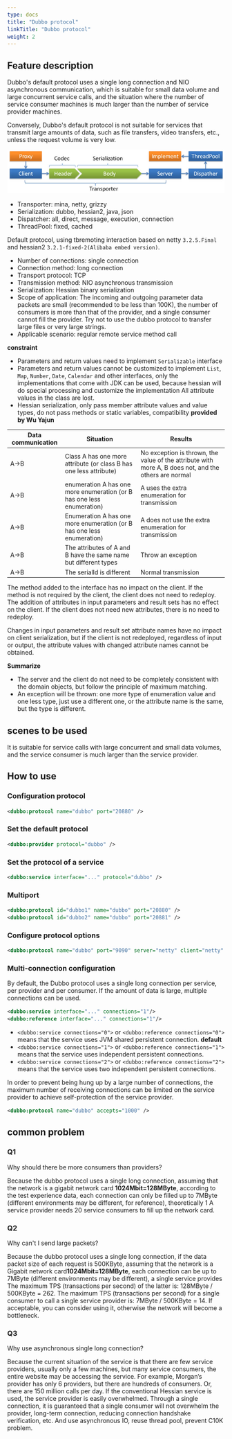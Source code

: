 ```yaml
---
type: docs
title: "Dubbo protocol"
linkTitle: "Dubbo protocol"
weight: 2
---
```


## Feature description
Dubbo's default protocol uses a single long connection and NIO asynchronous communication, which is suitable for small data volume and large concurrent service calls, and the situation where the number of service consumer machines is much larger than the number of service provider machines.

Conversely, Dubbo's default protocol is not suitable for services that transmit large amounts of data, such as file transfers, video transfers, etc., unless the request volume is very low.

![dubbo-protocol.jpg](/imgs/user/dubbo-protocol.jpg)

* Transporter: mina, netty, grizzy
* Serialization: dubbo, hessian2, java, json
* Dispatcher: all, direct, message, execution, connection
* ThreadPool: fixed, cached


Default protocol, using tbremoting interaction based on netty `3.2.5.Final` and hessian2 `3.2.1-fixed-2(Alibaba embed version)`.

* Number of connections: single connection
* Connection method: long connection
* Transport protocol: TCP
* Transmission method: NIO asynchronous transmission
* Serialization: Hessian binary serialization
* Scope of application: The incoming and outgoing parameter data packets are small (recommended to be less than 100K), the number of consumers is more than that of the provider, and a single consumer cannot fill the provider. Try not to use the dubbo protocol to transfer large files or very large strings.
* Applicable scenario: regular remote service method call

**constraint**

* Parameters and return values need to implement `Serializable` interface
* Parameters and return values cannot be customized to implement `List`, `Map`, `Number`, `Date`, `Calendar` and other interfaces, only the implementations that come with JDK can be used, because hessian will do special processing and customize the implementation All attribute values in the class are lost.
* Hessian serialization, only pass member attribute values and value types, do not pass methods or static variables, compatibility **provided by Wu Yajun**

| Data communication | Situation | Results |
| ------------- | ------------- | ------------- |
| A->B | Class A has one more attribute (or class B has one less attribute) | No exception is thrown, the value of the attribute with more A, B does not, and the others are normal |
| A->B | enumeration A has one more enumeration (or B has one less enumeration) | A uses the extra enumeration for transmission | throws exception |
| A->B | Enumeration A has one more enumeration (or B has one less enumeration) | A does not use the extra enumeration for transmission | No exception is thrown, B receives data normally |
| A->B | The attributes of A and B have the same name but different types | Throw an exception |
| A->B | The serialId is different | Normal transmission |

The method added to the interface has no impact on the client. If the method is not required by the client, the client does not need to redeploy. The addition of attributes in input parameters and result sets has no effect on the client. If the client does not need new attributes, there is no need to redeploy.

Changes in input parameters and result set attribute names have no impact on client serialization, but if the client is not redeployed, regardless of input or output, the attribute values with changed attribute names cannot be obtained.

**Summarize**
- The server and the client do not need to be completely consistent with the domain objects, but follow the principle of maximum matching.
- An exception will be thrown: one more type of enumeration value and one less type, just use a different one, or the attribute name is the same, but the type is different.


## scenes to be used

It is suitable for service calls with large concurrent and small data volumes, and the service consumer is much larger than the service provider.

## How to use

### Configuration protocol

```xml
<dubbo:protocol name="dubbo" port="20880" />
```

### Set the default protocol

```xml
<dubbo:provider protocol="dubbo" />
```

### Set the protocol of a service

```xml
<dubbo:service interface="..." protocol="dubbo" />
```

### Multiport

```xml
<dubbo:protocol id="dubbo1" name="dubbo" port="20880" />
<dubbo:protocol id="dubbo2" name="dubbo" port="20881" />
```

### Configure protocol options

```xml
<dubbo:protocol name="dubbo" port="9090" server="netty" client="netty" codec="dubbo" serialization="hessian2" charset="UTF-8" threadpool="fixed" threads="100 " queues="0" iothreads="9" buffer="8192" accepts="1000" payload="8388608" />
```

### Multi-connection configuration

By default, the Dubbo protocol uses a single long connection per service, per provider and per consumer. If the amount of data is large, multiple connections can be used.

```xml
<dubbo:service interface="..." connections="1"/>
<dubbo:reference interface="..." connections="1"/>
```

* `<dubbo:service connections="0">` or `<dubbo:reference connections="0">` means that the service uses JVM shared persistent connection. **default**
* `<dubbo:service connections="1">` or `<dubbo:reference connections="1">` means that the service uses independent persistent connections.
* `<dubbo:service connections="2">` or `<dubbo:reference connections="2">` means that the service uses two independent persistent connections.

In order to prevent being hung up by a large number of connections, the maximum number of receiving connections can be limited on the service provider to achieve self-protection of the service provider.

```xml
<dubbo:protocol name="dubbo" accepts="1000" />
```

## common problem

### Q1
Why should there be more consumers than providers?

Because the dubbo protocol uses a single long connection, assuming that the network is a gigabit network card **1024Mbit=128MByte**, according to the test experience data, each connection can only be filled up to 7MByte (different environments may be different, for reference), theoretically 1 A service provider needs 20 service consumers to fill up the network card.

### Q2
Why can't I send large packets?

Because the dubbo protocol uses a single long connection, if the data packet size of each request is 500KByte, assuming that the network is a Gigabit network card**1024Mbit=128MByte**, each connection can be up to 7MByte (different environments may be different), a single service provides The maximum TPS (transactions per second) of the latter is: 128MByte / 500KByte = 262. The maximum TPS (transactions per second) for a single consumer to call a single service provider is: 7MByte / 500KByte = 14. If acceptable, you can consider using it, otherwise the network will become a bottleneck.

### Q3
Why use asynchronous single long connection?

Because the current situation of the service is that there are few service providers, usually only a few machines, but many service consumers, the entire website may be accessing the service. For example, Morgan’s provider has only 6 providers, but there are hundreds of consumers. Or, there are 150 million calls per day. If the conventional Hessian service is used, the service provider is easily overwhelmed. Through a single connection, it is guaranteed that a single consumer will not overwhelm the provider, long-term connection, reducing connection handshake verification, etc. And use asynchronous IO, reuse thread pool, prevent C10K problem.